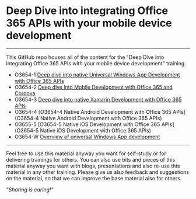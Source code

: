 # Deep Dive into integrating Office 365 APIs with your mobile device development #

----------

This GitHub repo houses all of the content for the "Deep Dive into integrating Office 365 APIs with your mobile device development" training.

- O3654-1 [Deep dive into native Universal Windows App Development with Office 365 APIs](O3654-1%20Deep%20dive%20into%20native%20Universal%20Windows%20App%20Development%20with%20Office%20365%20APIs)
- O3654-2 [Deep dive into Mobile Development with Office 365 and Cordova](O3654-2%20Deep%20dive%20into%20Mobile%20Development%20with%20Office%20365%20and%20Cordova)
- O3654-3 [Deep dive into native Xamarin Development with Office 365 APIs](O3654-3%20Deep%20dive%20into%20native%20Xamarin%20Development%20with%20Office%20365%20APIs)
- O3654-4 [O3654-4 Native Android Development with Office 365 APIs](O3654-4 Native Android Development with Office 365 APIs)
- O3655-5 [O3654-5 Native iOS Development with Office 365 APIs](O3654-5 Native iOS Development with Office 365 APIs)
- O3654-W [Overview of universal Windows App development](O3654-W%20Overview%20of%20universal%20Windows%20App%20development)

----------

Feel free to use this material anyway you want for self-study or for delivering trainings for others. You can also use bits and pieces of this material anyway you want with blogs, presentations and also re-use this material in any other training. Please give us also feedback and suggestions on the material, so that we can improve the base material also for others. 

*"Sharing is caring!"*